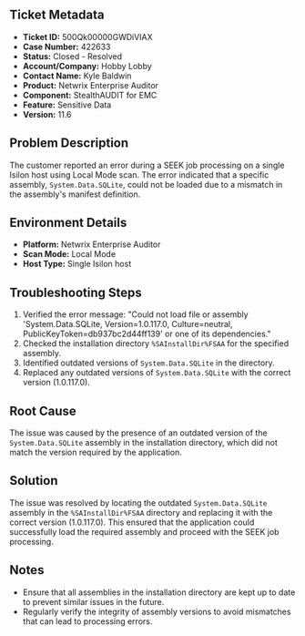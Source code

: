 ## Ticket Metadata
- **Ticket ID:** 500Qk00000GWDiVIAX
- **Case Number:** 422633
- **Status:** Closed - Resolved
- **Account/Company:** Hobby Lobby
- **Contact Name:** Kyle Baldwin
- **Product:** Netwrix Enterprise Auditor
- **Component:** StealthAUDIT for EMC
- **Feature:** Sensitive Data
- **Version:** 11.6

## Problem Description
The customer reported an error during a SEEK job processing on a single Isilon host using Local Mode scan. The error indicated that a specific assembly, `System.Data.SQLite`, could not be loaded due to a mismatch in the assembly's manifest definition.

## Environment Details
- **Platform:** Netwrix Enterprise Auditor
- **Scan Mode:** Local Mode
- **Host Type:** Single Isilon host

## Troubleshooting Steps
1. Verified the error message: "Could not load file or assembly 'System.Data.SQLite, Version=1.0.117.0, Culture=neutral, PublicKeyToken=db937bc2d44ff139' or one of its dependencies."
2. Checked the installation directory `%SAInstallDir%FSAA` for the specified assembly.
3. Identified outdated versions of `System.Data.SQLite` in the directory.
4. Replaced any outdated versions of `System.Data.SQLite` with the correct version (1.0.117.0).

## Root Cause
The issue was caused by the presence of an outdated version of the `System.Data.SQLite` assembly in the installation directory, which did not match the version required by the application.

## Solution
The issue was resolved by locating the outdated `System.Data.SQLite` assembly in the `%SAInstallDir%FSAA` directory and replacing it with the correct version (1.0.117.0). This ensured that the application could successfully load the required assembly and proceed with the SEEK job processing.

## Notes
- Ensure that all assemblies in the installation directory are kept up to date to prevent similar issues in the future.
- Regularly verify the integrity of assembly versions to avoid mismatches that can lead to processing errors.